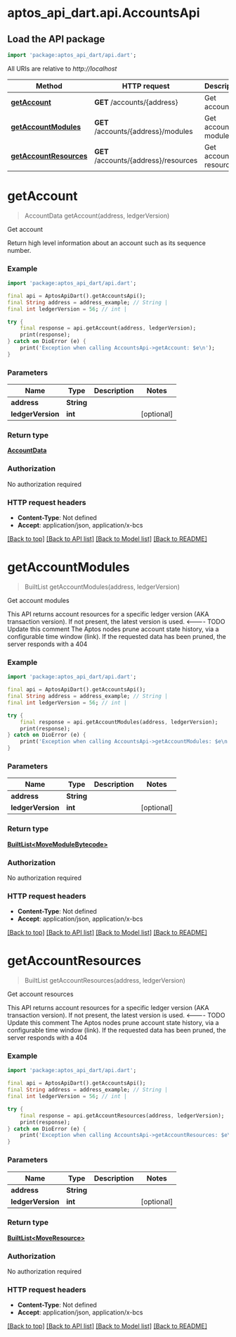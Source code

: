 # aptos_api_dart.api.AccountsApi

## Load the API package
```dart
import 'package:aptos_api_dart/api.dart';
```

All URIs are relative to *http://localhost*

Method | HTTP request | Description
------------- | ------------- | -------------
[**getAccount**](AccountsApi.md#getaccount) | **GET** /accounts/{address} | Get account
[**getAccountModules**](AccountsApi.md#getaccountmodules) | **GET** /accounts/{address}/modules | Get account modules
[**getAccountResources**](AccountsApi.md#getaccountresources) | **GET** /accounts/{address}/resources | Get account resources


# **getAccount**
> AccountData getAccount(address, ledgerVersion)

Get account

Return high level information about an account such as its sequence number.

### Example
```dart
import 'package:aptos_api_dart/api.dart';

final api = AptosApiDart().getAccountsApi();
final String address = address_example; // String | 
final int ledgerVersion = 56; // int | 

try {
    final response = api.getAccount(address, ledgerVersion);
    print(response);
} catch on DioError (e) {
    print('Exception when calling AccountsApi->getAccount: $e\n');
}
```

### Parameters

Name | Type | Description  | Notes
------------- | ------------- | ------------- | -------------
 **address** | **String**|  | 
 **ledgerVersion** | **int**|  | [optional] 

### Return type

[**AccountData**](AccountData.md)

### Authorization

No authorization required

### HTTP request headers

 - **Content-Type**: Not defined
 - **Accept**: application/json, application/x-bcs

[[Back to top]](#) [[Back to API list]](../README.md#documentation-for-api-endpoints) [[Back to Model list]](../README.md#documentation-for-models) [[Back to README]](../README.md)

# **getAccountModules**
> BuiltList<MoveModuleBytecode> getAccountModules(address, ledgerVersion)

Get account modules

This API returns account resources for a specific ledger version (AKA transaction version). If not present, the latest version is used. <---- TODO Update this comment The Aptos nodes prune account state history, via a configurable time window (link). If the requested data has been pruned, the server responds with a 404

### Example
```dart
import 'package:aptos_api_dart/api.dart';

final api = AptosApiDart().getAccountsApi();
final String address = address_example; // String | 
final int ledgerVersion = 56; // int | 

try {
    final response = api.getAccountModules(address, ledgerVersion);
    print(response);
} catch on DioError (e) {
    print('Exception when calling AccountsApi->getAccountModules: $e\n');
}
```

### Parameters

Name | Type | Description  | Notes
------------- | ------------- | ------------- | -------------
 **address** | **String**|  | 
 **ledgerVersion** | **int**|  | [optional] 

### Return type

[**BuiltList&lt;MoveModuleBytecode&gt;**](MoveModuleBytecode.md)

### Authorization

No authorization required

### HTTP request headers

 - **Content-Type**: Not defined
 - **Accept**: application/json, application/x-bcs

[[Back to top]](#) [[Back to API list]](../README.md#documentation-for-api-endpoints) [[Back to Model list]](../README.md#documentation-for-models) [[Back to README]](../README.md)

# **getAccountResources**
> BuiltList<MoveResource> getAccountResources(address, ledgerVersion)

Get account resources

This API returns account resources for a specific ledger version (AKA transaction version). If not present, the latest version is used. <---- TODO Update this comment The Aptos nodes prune account state history, via a configurable time window (link). If the requested data has been pruned, the server responds with a 404

### Example
```dart
import 'package:aptos_api_dart/api.dart';

final api = AptosApiDart().getAccountsApi();
final String address = address_example; // String | 
final int ledgerVersion = 56; // int | 

try {
    final response = api.getAccountResources(address, ledgerVersion);
    print(response);
} catch on DioError (e) {
    print('Exception when calling AccountsApi->getAccountResources: $e\n');
}
```

### Parameters

Name | Type | Description  | Notes
------------- | ------------- | ------------- | -------------
 **address** | **String**|  | 
 **ledgerVersion** | **int**|  | [optional] 

### Return type

[**BuiltList&lt;MoveResource&gt;**](MoveResource.md)

### Authorization

No authorization required

### HTTP request headers

 - **Content-Type**: Not defined
 - **Accept**: application/json, application/x-bcs

[[Back to top]](#) [[Back to API list]](../README.md#documentation-for-api-endpoints) [[Back to Model list]](../README.md#documentation-for-models) [[Back to README]](../README.md)

